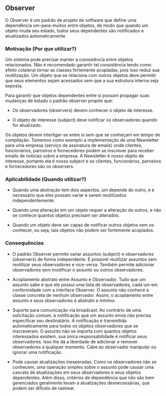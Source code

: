 ## Observer

O Observer é um padrão de projeto de software que define uma
dependência um-para-muitos entre objetos, de modo que quando um objeto
muda seu estado, todos seus dependentes são notificados e atualizados
automaticamente.

### Motivação (Por que utilizar?)

Um sistema pode precisar manter a consistência entre objetos
relacionados. Não é recomendado garantir tal consistência tendo como
efeito colateral tornar as classes fortemente acopladas, pois isso reduz
sua reutilização. Um objeto que se relaciona com outros objetos deve
permitir que seus elementos sejam acessados sem que a sua estrutura
interna seja exposta.

Para garantir que objetos dependentes entre si possam propagar suas
mudanças de estado o padrão observer propõe que:

* Os observadores (observers) devem conhecer o objeto de interesse.

* O objeto de interesse (subject) deve notificar os observadores quando
  for atualizado.

Os objetos devem interligar-se entre si sem que se conheçam em tempo
de compilação. Tomemos como exemplo a implementação de uma Newsletter para
uma empresa (serviço de assinatura de emails) onde clientes, funcionários,
parceiros e fornecedores
podem se inscrever para receber emails de
notícias sobre a empresa. A Newsletter é nosso objeto de interesse,
portanto ela é nosso subject e os clientes, funcionários, parceiros e
fornecedores são os observers.

### Aplicabilidade (Quando utilizar?)

* Quando uma abstração tem dois aspectos, um depende do outro, e é necessário que eles possam variar e serem
  reutilizados independentemente.


* Quando uma alteração em um objeto requer a alteração de outros, e não
  se conhece quantos objetos precisam ser alterados.


* Quando um objeto deve ser capaz de notificar outros objetos sem os
  conhecer, ou seja, tais objetos não podem ser fortemente acoplados.

### Consequências

* O padrão Observer permite variar assuntos (subject) e observadores
  (observers) de forma independente. É possível reutilizar assuntos sem
  reutilizar seus observadores e vice-versa. Também permite adicionar
  observadores sem modificar o assunto ou outros observadores.


* Acoplamento abstrato entre Assunto e Observador. Tudo que um assunto
  sabe é que ele possui uma lista de observadores, cada um em
  conformidade com a interface Observer. O assunto não conhece a classe
  concreta de nenhum observador. Assim, o acoplamento entre assunto e
  seus observadores é abstrato e mínimo.


* Suporte para comunicação via broadcast. Ao contrário de uma
  solicitação comum, a notificação que um assunto envia não precisa
  especificar seu destinatário. A notificação é transmitida
  automaticamente para todos os objetos observadores que se inscreveram.
  O assunto não se importa com quantos objetos interessados existem, sua única responsabilidade é notificar seus
  observadores. Isso lhe dá a liberdade de adicionar e remover
  observadores a qualquer momento. Cabe ao observador manipular ou
  ignorar uma notificação.


* Pode causar atualizações inesperadas. Como os observadores não se
  conhecem, uma operação simples sobre o assunto pode causar uma
  cascata de atualizações em seus observadores e seus objetos
  dependentes. Além disso, critérios de dependência que não são bem
  gerenciados geralmente levam a atualizações desnecessárias, que podem
  ser difíceis de rastrear.
